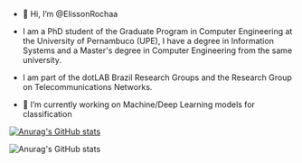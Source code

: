 - 👋 Hi, I’m @ElissonRochaa

- I am a PhD student of the Graduate Program in Computer Engineering at the University of Pernambuco (UPE), I have a degree in Information Systems and a Master's degree in Computer Engineering from the same university. 

- I am part of the dotLAB Brazil Research Groups and the Research Group on Telecommunications Networks.

- 🔭 I’m currently working on Machine/Deep Learning models for classification

[![Anurag's GitHub stats](https://github-readme-stats.vercel.app/api?username=ElissonRochaa)](https://github.com/Elissonrochaa/github-readme-stats)

![Anurag's GitHub stats](https://github-readme-stats.vercel.app/api?username=ElissonRochaa&hide=contribs,prs)

